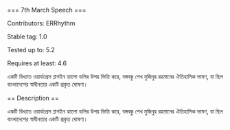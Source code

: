 === 7th March Speech ===

Contributors: ERRhythm

Stable tag: 1.0

Tested up to: 5.2

Requires at least: 4.6		



একটি বিখ্যাত ওয়ার্ডপ্রেস প্লাগইন হ্যালো ডলির উপর ভিত্তি করে, বঙ্গবন্ধু শেখ মুজিবুর রহমানের ঐতিহাসিক ভাষণ, যা ছিল বাংলাদেশের স্বাধীনতার একটি প্রকৃত ঘোষণা।



== Description ==


একটি বিখ্যাত ওয়ার্ডপ্রেস প্লাগইন হ্যালো ডলির উপর ভিত্তি করে, বঙ্গবন্ধু শেখ মুজিবুর রহমানের ঐতিহাসিক ভাষণ, যা ছিল বাংলাদেশের স্বাধীনতার একটি প্রকৃত ঘোষণা।
